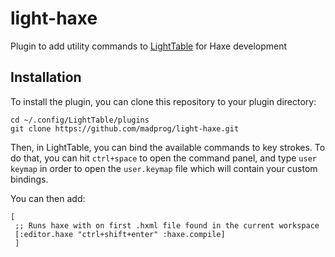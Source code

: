 # light-haxe
Plugin to add utility commands to [LightTable][1] for Haxe development

## Installation
To install the plugin, you can clone this repository to your plugin directory:

    cd ~/.config/LightTable/plugins
    git clone https://github.com/madprog/light-haxe.git

Then, in LightTable, you can bind the available commands to key strokes.
To do that, you can hit `ctrl+space` to open the command panel, and type `user
keymap` in order to open the `user.keymap` file which will contain your custom
bindings.

You can then add:

    [
     ;; Runs haxe with on first .hxml file found in the current workspace
     [:editor.haxe "ctrl+shift+enter" :haxe.compile]
     ]

[1]: http://lighttable.com/
